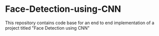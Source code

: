 # Face-Detection-using-CNN
This repository contains code base for an end to end implementation of a project titled "Face Detection using CNN" 
